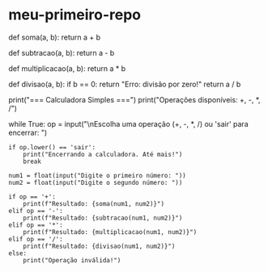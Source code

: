 # meu-primeiro-repo
def soma(a, b):
    return a + b

def subtracao(a, b):
    return a - b

def multiplicacao(a, b):
    return a * b

def divisao(a, b):
    if b == 0:
        return "Erro: divisão por zero!"
    return a / b

print("=== Calculadora Simples ===")
print("Operações disponíveis: +, -, *, /")

while True:
    op = input("\nEscolha uma operação (+, -, *, /) ou 'sair' para encerrar: ")

    if op.lower() == 'sair':
        print("Encerrando a calculadora. Até mais!")
        break

    num1 = float(input("Digite o primeiro número: "))
    num2 = float(input("Digite o segundo número: "))

    if op == '+':
        print(f"Resultado: {soma(num1, num2)}")
    elif op == '-':
        print(f"Resultado: {subtracao(num1, num2)}")
    elif op == '*':
        print(f"Resultado: {multiplicacao(num1, num2)}")
    elif op == '/':
        print(f"Resultado: {divisao(num1, num2)}")
    else:
        print("Operação inválida!")
